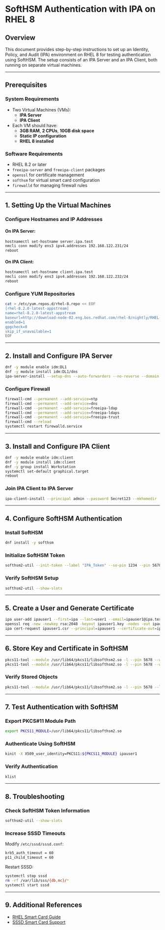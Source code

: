 # SoftHSM Authentication with IPA on RHEL 8

## Overview
This document provides step-by-step instructions to set up an Identity, Policy, and Audit (IPA) environment on RHEL 8 for testing authentication using SoftHSM. The setup consists of an IPA Server and an IPA Client, both running on separate virtual machines.

---

## Prerequisites
### System Requirements
- Two Virtual Machines (VMs):
  - **IPA Server**
  - **IPA Client**
- Each VM should have:
  - **3GB RAM**, **2 CPUs**, **10GB disk space**
  - **Static IP configuration**
  - **RHEL 8 installed**

### Software Requirements
- RHEL 8.2 or later
- `freeipa-server` and `freeipa-client` packages
- `openssl` for certificate management
- `softhsm` for virtual smart card configuration
- `firewalld` for managing firewall rules

---

## 1. Setting Up the Virtual Machines

### Configure Hostnames and IP Addresses
#### On IPA Server:
```bash
hostnamectl set-hostname server.ipa.test
nmcli conn modify ens3 ipv4.addresses 192.168.122.231/24
reboot
```

#### On IPA Client:
```bash
hostnamectl set-hostname client.ipa.test
nmcli conn modify ens3 ipv4.addresses 192.168.122.232/24
reboot
```

### Configure YUM Repositories
```bash
cat > /etc/yum.repos.d/rhel-8.repo << EOF
[rhel-8.2.0-latest-appstream]
name=rhel-8.2.0-latest-appstream
baseurl=http://download-node-02.eng.bos.redhat.com/rhel-8/nightly/RHEL-8/latest-RHEL-8.2.0/compose/AppStream/x86_64/os/
enabled=1
gpgcheck=0
skip_if_unavailable=1
EOF
```

---

## 2. Install and Configure IPA Server
```bash
dnf -y module enable idm:DL1
dnf -y module install idm:DL1/dns
ipa-server-install --setup-dns --auto-forwarders --no-reverse --domain ipa.test --realm IPA.TEST --admin-password Secret123 --ds-password Secret123 --mkhomedir --unattended
```

### Configure Firewall
```bash
firewall-cmd --permanent --add-service=ntp
firewall-cmd --permanent --add-service=dns
firewall-cmd --permanent --add-service=freeipa-ldap
firewall-cmd --permanent --add-service=freeipa-ldaps
firewall-cmd --permanent --add-service=freeipa-trust
firewall-cmd --reload
systemctl restart firewalld.service
```

---

## 3. Install and Configure IPA Client
```bash
dnf -y module enable idm:client
dnf -y module install idm:client
dnf -y group install Workstation
systemctl set-default graphical.target
reboot
```

### Join IPA Client to IPA Server
```bash
ipa-client-install --principal admin --password Secret123 --mkhomedir --unattended
```

---

## 4. Configure SoftHSM Authentication

### Install SoftHSM
```bash
dnf install -y softhsm
```

### Initialize SoftHSM Token
```bash
softhsm2-util --init-token --label "IPA_Token" --so-pin 1234 --pin 5678
```

### Verify SoftHSM Setup
```bash
softhsm2-util --show-slots
```

---

## 5. Create a User and Generate Certificate
```bash
ipa user-add ipauser1 --first=ipa --last=user1 --email=ipauser1@ipa.test --password
openssl req -new -newkey rsa:2048 -keyout ipauser1.key -nodes -out ipauser1.csr -subj '/CN=ipauser1'
ipa cert-request ipauser1.csr --principal=ipauser1 --certificate-out=ipauser1.crt
```

---

## 6. Store Key and Certificate in SoftHSM
```bash
pkcs11-tool --module /usr/lib64/pkcs11/libsofthsm2.so -l --pin 5678 --write-object ipauser1.crt --type cert --id 01
pkcs11-tool --module /usr/lib64/pkcs11/libsofthsm2.so -l --pin 5678 --write-object ipauser1.key --type privkey --id 01
```

### Verify Stored Objects
```bash
pkcs11-tool --module /usr/lib64/pkcs11/libsofthsm2.so -l --pin 5678 --list-objects
```

---

## 7. Test Authentication with SoftHSM

### Export PKCS#11 Module Path
```bash
export PKCS11_MODULE=/usr/lib64/pkcs11/libsofthsm2.so
```

### Authenticate Using SoftHSM
```bash
kinit -X X509_user_identity=PKCS11:${PKCS11_MODULE} ipauser1
```

### Verify Authentication
```bash
klist
```

---

## 8. Troubleshooting

### Check SoftHSM Token Information
```bash
softhsm2-util --show-slots
```

### Increase SSSD Timeouts
Modify `/etc/sssd/sssd.conf`:
```bash
krb5_auth_timeout = 60
p11_child_timeout = 60
```
Restart SSSD:
```bash
systemctl stop sssd
rm -rf /var/lib/sss/{db,mc}/*
systemctl start sssd
```

---

## 9. Additional References
- [RHEL Smart Card Guide](https://access.redhat.com/documentation/en-us/red_hat_enterprise_linux/7/html/linux_domain_identity_authentication_and_policy_guide/smart-cards)
- [SSSD Smart Card Support](https://access.redhat.com/articles/4253861)

